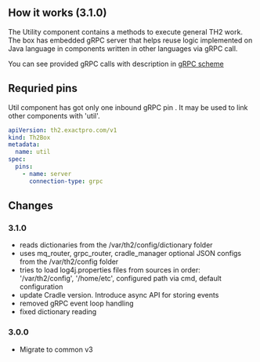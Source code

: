 ## How it works (3.1.0)

The Utility component contains a methods to execute general TH2 work.
The box has embedded gRPC server that helps reuse logic implemented on Java language in components written in other languages via gRPC call.

You can see provided gRPC calls with description in [gRPC scheme](grpc-utility/src/main/proto/th2/message_comparator.proto)

## Requried pins
Util component has got only one inbound gRPC pin . It may be used to link other components with 'util'. 
```yaml
apiVersion: th2.exactpro.com/v1
kind: Th2Box
metadata:
  name: util
spec:
  pins:
    - name: server
      connection-type: grpc
```

## Changes

### 3.1.0

+ reads dictionaries from the /var/th2/config/dictionary folder
+ uses mq_router, grpc_router, cradle_manager optional JSON configs from the /var/th2/config folder
+ tries to load log4j.properties files from sources in order: '/var/th2/config', '/home/etc', configured path via cmd, default configuration
+ update Cradle version. Introduce async API for storing events
+ removed gRPC event loop handling
+ fixed dictionary reading

### 3.0.0

+ Migrate to common v3